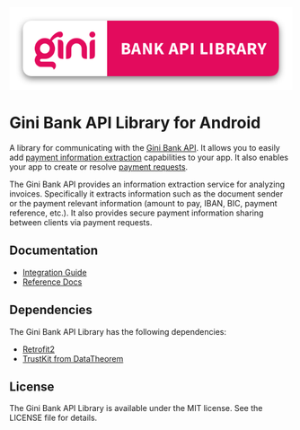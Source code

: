 ![Gini Bank API Library for Android](./logo.png)

Gini Bank API Library for Android
===================================

A library for communicating with the [Gini Bank API](https://pay-api.gini.net/documentation/). It allows you to easily add
[payment information extraction](https://pay-api.gini.net/documentation/#document-extractions-for-payment) capabilities
to your app. It also enables your app to create or resolve [payment requests](https://pay-api.gini.net/documentation/#payments).

The Gini Bank API provides an information extraction service for analyzing invoices. Specifically it extracts information
such as the document sender or the payment relevant information (amount to pay, IBAN, BIC, payment reference, etc.).
It also provides secure payment information sharing between clients via payment requests.

Documentation
-------------

* [Integration Guide](https://developer.gini.net/gini-mobile-android/bank-api-library/library/html/)
* [Reference Docs](https://developer.gini.net/gini-mobile-android/bank-api-library/library/dokka/index.html)

Dependencies
------------

The Gini Bank API Library has the following dependencies:

* [Retrofit2](https://square.github.io/retrofit/)
* [TrustKit from DataTheorem](https://github.com/datatheorem/TrustKit-Android)

License
-------

The Gini Bank API Library is available under the MIT license. See the LICENSE file for details.
